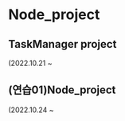 # Node_project

## TaskManager project <br>
(2022.10.21 ~

## (연습01)Node_project <br>
(2022.10.24 ~
